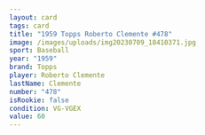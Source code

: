 ```yaml
---
layout: card
tags: card
title: "1959 Topps Roberto Clemente #478"
image: /images/uploads/img20230709_18410371.jpg
sport: Baseball
year: "1959"
brand: Topps
player: Roberto Clemente
lastName: Clemente
number: "478"
isRookie: false
condition: VG-VGEX
value: 60
---
```

